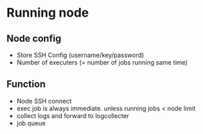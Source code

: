 # Running node

## Node config

* Store SSH Config (username/key/password)
* Number of executers (= number of jobs running same time)

## Function

* Node SSH connect
* exec job is always immediate. unless running jobs < node limit
* collect logs and forward to logcollecter
* job queue